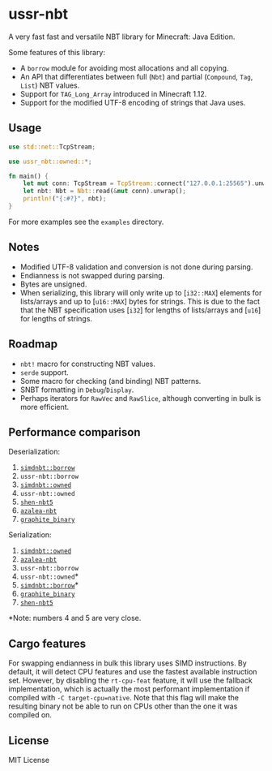 # ussr-nbt

A very fast fast and versatile NBT library for Minecraft: Java Edition.

Some features of this library:

-   A `borrow` module for avoiding most allocations and all copying.
-   An API that differentiates between full (`Nbt`) and partial (`Compound`, `Tag`, `List`) NBT values.
-   Support for `TAG_Long_Array` introduced in Minecraft 1.12.
-   Support for the modified UTF-8 encoding of strings that Java uses.

## Usage

```rust
use std::net::TcpStream;

use ussr_nbt::owned::*;

fn main() {
    let mut conn: TcpStream = TcpStream::connect("127.0.0.1:25565").unwrap();
    let nbt: Nbt = Nbt::read(&mut conn).unwrap();
    println!("{:#?}", nbt);
}
```

For more examples see the `examples` directory.

## Notes

-   Modified UTF-8 validation and conversion is not done during parsing.
-   Endianness is not swapped during parsing.
-   Bytes are unsigned.
-   When serializing, this library will only write up to [`i32::MAX`] elements for lists/arrays and up to [`u16::MAX`] bytes for strings. This is due to the fact that the NBT specification uses [`i32`] for lengths of lists/arrays and [`u16`] for lengths of strings.

## Roadmap

-   `nbt!` macro for constructing NBT values.
-   `serde` support.
-   Some macro for checking (and binding) NBT patterns.
-   SNBT formatting in `Debug`/`Display`.
-   Perhaps iterators for `RawVec` and `RawSlice`, although converting in bulk is more efficient.

## Performance comparison

Deserialization:

1. [`simdnbt::borrow`](https://crates.io/crates/simdnbt)
2. `ussr-nbt::borrow`
3. [`simdnbt::owned`](https://crates.io/crates/simdnbt)
4. `ussr-nbt::owned`
5. [`shen-nbt5`](https://crates.io/crates/shen-nbt5)
6. [`azalea-nbt`](https://crates.io/crates/azalea-nbt)
7. [`graphite_binary`](https://crates.io/crates/graphite_binary)

Serialization:

1. [`simdnbt::owned`](https://crates.io/crates/simdnbt)
2. [`azalea-nbt`](https://crates.io/crates/azalea-nbt)
3. `ussr-nbt::borrow`
4. `ussr-nbt::owned`\*
5. [`simdnbt::borrow`](https://crates.io/crates/simdnbt)\*
6. [`graphite_binary`](https://crates.io/crates/graphite_binary)
7. [`shen-nbt5`](https://crates.io/crates/shen-nbt5)

\*Note: numbers 4 and 5 are very close.

## Cargo features

For swapping endianness in bulk this library uses SIMD instructions. By default, it will detect CPU features and use the fastest available instruction set. However, by disabling the `rt-cpu-feat` feature, it will use the fallback implementation, which is actually the most performant implementation if compiled with `-C target-cpu=native`. Note that this flag will make the resulting binary not be able to run on CPUs other than the one it was compiled on.

## License

MIT License
